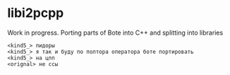 # libi2pcpp
Work in progress. Porting parts of Bote into C++ and splitting into libraries

```
<kind5_> пидоры
<kind5_> я так и буду по полтора оператора боте портировать
<kind5_> на цпп
<orignal> не ссы
